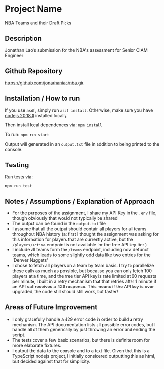 # Project Name
NBA Teams and their Draft Picks

## Description
Jonathan Lao's submission for the NBA's assessment for Senior CIAM Engineer

## Github Repository
https://github.com/jonathanlao/nba.git

## Installation / How to run

If you use `asdf`, simply run `asdf install`.
Otherwise, make sure you have [nodejs 20.18.0](https://nodejs.org/en/download/package-manager) installed locally.

Then install local dependences via:
`npm install`

To run:
`npm run start`

Output will generated in an `output.txt` file in addition to being printed to the console.

## Testing
Run tests via:

`npm run test`

## Notes / Assumptions / Explanation of Approach
- For the purposes of the assignment, I share my API Key in the `.env` file, though obviously that would not typically be shared
- The output can be found in the `output.txt` file
- I assume that all the output should contain all players for all teams throughout NBA history (at first I thought the assignment was asking for this information for players that are currently active, but the `/players/active` endpoint is not available for the free API key tier.)
- I include all teams form the `/teams` endpoint, including now defunct teams, which leads to some slightly odd data like two entries for the 'Denver Nuggets'
- I chose to fetch all players on a team by team basis. I try to parallelize these calls as much as possible, but because you can only fetch 100 players at a time, and the free tier API key is rate limited at 60 requests per minute, I built in a retry mechanism that that retries after 1 minute if an API call receives a 429 response. This means if the API key is ever upgraded, the code still should still work, but faster!

## Areas of Future Improvement
- I only gracefully handle a 429 error code in order to build a retry mechanism. The API documentation lists all possible error codes, but I handle all of them generically by just throwing an error and ending the script.
- The tests cover a few basic scenarios, but there is definite room for more elaborate fixtures.
- I output the data to the console and to a text file. Given that this is a TypeScript nodejs project, I initially considered outputting this as html, but decided against that for simplicity.
